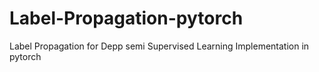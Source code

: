 # Label-Propagation-pytorch
Label Propagation for Depp semi Supervised Learning Implementation in pytorch
